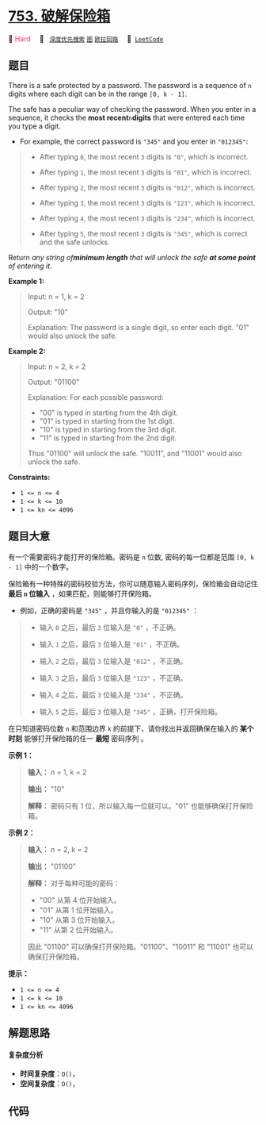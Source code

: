 # [753. 破解保险箱](https://leetcode.com/problems/cracking-the-safe)

🔴 <font color=#ff334b>Hard</font>&emsp; 🔖&ensp; [`深度优先搜索`](/leetcode/outline/tag/depth-first-search.md) [`图`](/leetcode/outline/tag/graph.md) [`欧拉回路`](/leetcode/outline/tag/eulerian-circuit.md)&emsp; 🔗&ensp;[`LeetCode`](https://leetcode.com/problems/cracking-the-safe)

## 题目

There is a safe protected by a password. The password is a sequence of `n`
digits where each digit can be in the range `[0, k - 1]`.

The safe has a peculiar way of checking the password. When you enter in a
sequence, it checks the **most recent**`n`**digits** that were entered each
time you type a digit.

  * For example, the correct password is `"345"` and you enter in `"012345"`: 
> 
> * After typing `0`, the most recent `3` digits is `"0"`, which is incorrect.
> 
> * After typing `1`, the most recent `3` digits is `"01"`, which is incorrect.
> 
> * After typing `2`, the most recent `3` digits is `"012"`, which is incorrect.
> 
> * After typing `3`, the most recent `3` digits is `"123"`, which is incorrect.
> 
> * After typing `4`, the most recent `3` digits is `"234"`, which is incorrect.
> 
> * After typing `5`, the most recent `3` digits is `"345"`, which is correct and the safe unlocks.

Return _any string of**minimum length** that will unlock the safe **at some
point** of entering it_.



**Example 1:**

> Input: n = 1, k = 2
> 
> Output: "10"
> 
> Explanation: The password is a single digit, so enter each digit. "01" would also unlock the safe.

**Example 2:**

> Input: n = 2, k = 2
> 
> Output: "01100"
> 
> Explanation: For each possible password:
> - "00" is typed in starting from the 4th digit.
> - "01" is typed in starting from the 1st digit.
> - "10" is typed in starting from the 3rd digit.
> - "11" is typed in starting from the 2nd digit.
> 
> Thus "01100" will unlock the safe. "10011", and "11001" would also unlock the safe.

**Constraints:**

  * `1 <= n <= 4`
  * `1 <= k <= 10`
  * `1 <= kn <= 4096`


## 题目大意

有一个需要密码才能打开的保险箱。密码是 `n` 位数, 密码的每一位都是范围 `[0, k - 1]` 中的一个数字。

保险箱有一种特殊的密码校验方法，你可以随意输入密码序列，保险箱会自动记住 **最后  `n` 位输入** ，如果匹配，则能够打开保险箱。

  * 例如，正确的密码是 `"345"` ，并且你输入的是 `"012345"` ： 
> 
> * 输入 `0` 之后，最后 `3` 位输入是 `"0"` ，不正确。
> 
> * 输入 `1` 之后，最后 `3` 位输入是 `"01"` ，不正确。
> 
> * 输入 `2` 之后，最后 `3` 位输入是 `"012"` ，不正确。
> 
> * 输入 `3` 之后，最后 `3` 位输入是 `"123"` ，不正确。
> 
> * 输入 `4` 之后，最后 `3` 位输入是 `"234"` ，不正确。
> 
> * 输入 `5` 之后，最后 `3` 位输入是 `"345"` ，正确，打开保险箱。

在只知道密码位数 `n` 和范围边界 `k` 的前提下，请你找出并返回确保在输入的 **某个时刻** 能够打开保险箱的任一 **最短** 密码序列 。



**示例 1：**

> 
> 
> 
> 
> 
> **输入：** n = 1, k = 2
> 
> **输出：** "10"
> 
> **解释：** 密码只有 1 位，所以输入每一位就可以。"01" 也能够确保打开保险箱。
> 
> 

**示例 2：**

> 
> 
> 
> 
> 
> **输入：** n = 2, k = 2
> 
> **输出：** "01100"
> 
> **解释：** 对于每种可能的密码：
> - "00" 从第 4 位开始输入。
> - "01" 从第 1 位开始输入。
> - "10" 从第 3 位开始输入。
> - "11" 从第 2 位开始输入。
> 
> 因此 "01100" 可以确保打开保险箱。"01100"、"10011" 和 "11001" 也可以确保打开保险箱。
> 
> 



**提示：**

  * `1 <= n <= 4`
  * `1 <= k <= 10`
  * `1 <= kn <= 4096`


## 解题思路

#### 复杂度分析

- **时间复杂度**：`O()`，
- **空间复杂度**：`O()`，

## 代码

```javascript

```
